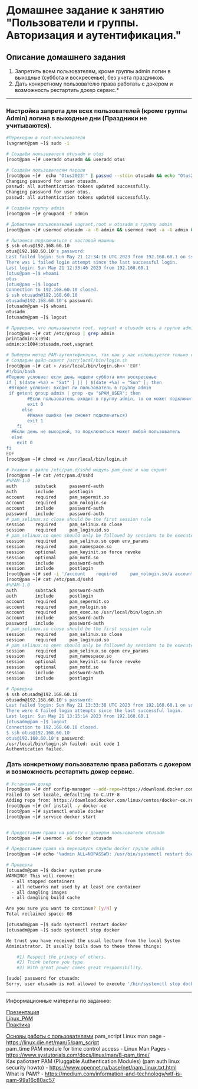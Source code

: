 # Домашнее задание к занятию  "Пользователи и группы. Авторизация и аутентификация."

## Описание домашнего задания

1. Запретить всем пользователям, кроме группы admin логин в выходные (суббота и воскресенье), без учета праздников.    
2. Дать конкретному пользователю права работать с докером и возможность рестартить докер сервис.*    

---

### Настройка запрета для всех пользователей (кроме группы Admin) логина в выходные дни (Праздники не учитываются).   

```bash
#Переходим в root-пользователя
[vagrant@pam ~]$ sudo -i

# Создаём пользователя otusadm и otus
[root@pam ~]# useradd otusadm && useradd otus

# Создаём пользователям пароли
[root@pam ~]#  echo "Otus2023!" | passwd --stdin otusadm && echo "Otus2023!" | passwd --stdin otus
Changing password for user otusadm.
passwd: all authentication tokens updated successfully.
Changing password for user otus.
passwd: all authentication tokens updated successfully.

# Создаём группу admin
[root@pam ~]# groupadd -f admin

# Добавляем пользователей vagrant,root и otusadm в группу admin
[root@pam ~]# usermod otusadm -a -G admin && usermod root -a -G admin && usermod vagrant -a -G admin

# Пытаемся подключиться с хостовой машины
$ ssh otus@192.168.60.10
otus@192.168.60.10's password: 
Last failed login: Sun May 21 12:34:16 UTC 2023 from 192.168.60.1 on ssh:notty
There was 1 failed login attempt since the last successful login.
Last login: Sun May 21 12:33:46 2023 from 192.168.60.1
[otus@pam ~]$ whoami
otus
[otus@pam ~]$ logout
Connection to 192.168.60.10 closed.
$ ssh otusadm@192.168.60.10
otusadm@192.168.60.10's password: 
[otusadm@pam ~]$ whoami
otusadm
[otusadm@pam ~]$ logout

# Проверим, что пользователи root, vagrant и otusadm есть в группе admin
[root@pam ~]# cat /etc/group | grep admin
printadmin:x:994:
admin:x:1004:otusadm,root,vagrant

# Выберем метод PAM-аутентификации, так как у нас используется только ограничение по времени, то было бы логично использовать метод pam_time, однако, данный метод не работает с локальными группами пользователей, и, получается, что использование данного метода добавит нам большое количество однообразных строк с разными пользователями. В текущей ситуации лучше написать небольшой скрипт контроля и использовать модуль pam_exe.
# Создадим файл-скрипт /usr/local/bin/login.sh
[root@pam ~]# cat > /usr/local/bin/login.sh<< 'EOF'
#!/bin/bash
#Первое условие: если день недели суббота или воскресенье
if [ $(date +%a) = "Sat" ] || [ $(date +%a) = "Sun" ]; then
 #Второе условие: входит ли пользователь в группу admin
 if getent group admin | grep -qw "$PAM_USER"; then
        #Если пользователь входит в группу admin, то он может подключиться
        exit 0
      else
        #Иначе ошибка (не сможет подключиться)
        exit 1
    fi
  #Если день не выходной, то подключиться может любой пользователь
  else
    exit 0
fi
EOF
[root@pam ~]# chmod +x /usr/local/bin/login.sh

# Укажем в файле /etc/pam.d/sshd модуль pam_exec и наш скрипт
[root@pam ~]# cat /etc/pam.d/sshd 
#%PAM-1.0
auth       substack     password-auth
auth       include      postlogin
account    required     pam_sepermit.so
account    required     pam_nologin.so
account    include      password-auth
password   include      password-auth
# pam_selinux.so close should be the first session rule
session    required     pam_selinux.so close
session    required     pam_loginuid.so
# pam_selinux.so open should only be followed by sessions to be executed in the user context
session    required     pam_selinux.so open env_params
session    required     pam_namespace.so
session    optional     pam_keyinit.so force revoke
session    optional     pam_motd.so
session    include      password-auth
session    include      postlogin
[root@pam ~]# sed -i '/account    required     pam_nologin.so/a account    required     pam_exec.so /usr/local/bin/login.sh' /etc/pam.d/sshd
[root@pam ~]# cat /etc/pam.d/sshd 
#%PAM-1.0
auth       substack     password-auth
auth       include      postlogin
account    required     pam_sepermit.so
account    required     pam_nologin.so
account    required     pam_exec.so /usr/local/bin/login.sh
account    include      password-auth
password   include      password-auth
# pam_selinux.so close should be the first session rule
session    required     pam_selinux.so close
session    required     pam_loginuid.so
# pam_selinux.so open should only be followed by sessions to be executed in the user context
session    required     pam_selinux.so open env_params
session    required     pam_namespace.so
session    optional     pam_keyinit.so force revoke
session    optional     pam_motd.so
session    include      password-auth
session    include      postlogin

# Проверка
$ ssh otusadm@192.168.60.10
otusadm@192.168.60.10's password: 
Last failed login: Sun May 21 13:33:38 UTC 2023 from 192.168.60.1 on ssh:notty
There were 4 failed login attempts since the last successful login.
Last login: Sun May 21 13:15:14 2023 from 192.168.60.1
[otusadm@pam ~]$ logout
Connection to 192.168.60.10 closed.
$ ssh otus@192.168.60.10
otus@192.168.60.10's password: 
/usr/local/bin/login.sh failed: exit code 1
Authentication failed.
```

### Дать конкретному пользователю права работать с докером и возможность рестартить докер сервис.

```bash
# Установим докер
[root@pam ~]# dnf config-manager --add-repo=https://download.docker.com/linux/centos/docker-ce.repo
Failed to set locale, defaulting to C.UTF-8
Adding repo from: https://download.docker.com/linux/centos/docker-ce.repo
[root@pam ~]# dnf install -y docker-ce
[root@pam ~]# systemctl enable docker
[root@pam ~]# service docker start


# Предоставим права на работу с докером пользователю otusadm
[root@pam ~]# usermod -aG docker otusadm

# Предоставим права на перезапуск службы docker группе admin
[root@pam ~]# echo '%admin ALL=NOPASSWD: /usr/bin/systemctl restart docker' > /etc/sudoers.d/admin

# Проверка
[otusadm@pam ~]$ docker system prune
WARNING! This will remove:
  - all stopped containers
  - all networks not used by at least one container
  - all dangling images
  - all dangling build cache

Are you sure you want to continue? [y/N] y
Total reclaimed space: 0B

[otusadm@pam ~]$ sudo systemctl restart docker
[otusadm@pam ~]$ sudo systemctl stop docker

We trust you have received the usual lecture from the local System
Administrator. It usually boils down to these three things:

    #1) Respect the privacy of others.
    #2) Think before you type.
    #3) With great power comes great responsibility.

[sudo] password for otusadm: 
Sorry, user otusadm is not allowed to execute '/bin/systemctl stop docker' as root on pam.

```

---

Информационные материлы по заданию:    

[Презентация](docs/AuthorizationAuthentication.pdf)    
[Linux_PAM](docs/Linux_PAM_SAG.pdf)    
[Практика](docs/practic.pdf)

[Основы работы с пользователями](https://firstvds.ru/technology/linux-user-management)
pam_script Linux man page - https://linux.die.net/man/5/pam_script      
pam_time PAM module for time control access - Linux Man Pages - https://www.systutorials.com/docs/linux/man/8-pam_time/  
Как работает PAM (Pluggable Authentication Modules) (pam auth linux security howto) - https://www.opennet.ru/base/net/pam_linux.txt.html   
What is PAM? - https://medium.com/information-and-technology/wtf-is-pam-99a16c80ac57    
